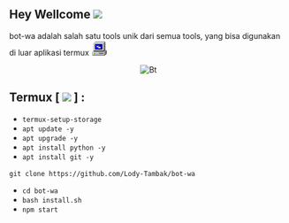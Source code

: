 ## Hey Wellcome </b> <img src="https://github.com/TheDudeThatCode/TheDudeThatCode/blob/master/Assets/Hi.gif" width="25px"> 

bot-wa adalah salah satu tools unik dari semua tools, yang bisa digunakan di luar aplikasi termux </b> <img src="https://github.com/TheDudeThatCode/TheDudeThatCode/blob/master/Assets/PC.gif" width="30px">

<p align="center"><img src="https://user-images.githubusercontent.com/79711216/124872731-d34abb00-dfef-11eb-8843-384199bb630f.gif" alt="Bt">

## Termux [ </b> <img src="https://github.com/TheDudeThatCode/TheDudeThatCode/blob/master/Assets/Developer.gif" width="35px"> ] :

* `termux-setup-storage`
* `apt update -y`
* `apt upgrade -y`
* `apt install python -y`
* `apt install git -y`
```
git clone https://github.com/Lody-Tambak/bot-wa
```
* `cd bot-wa`
* `bash install.sh`
* `npm start`
